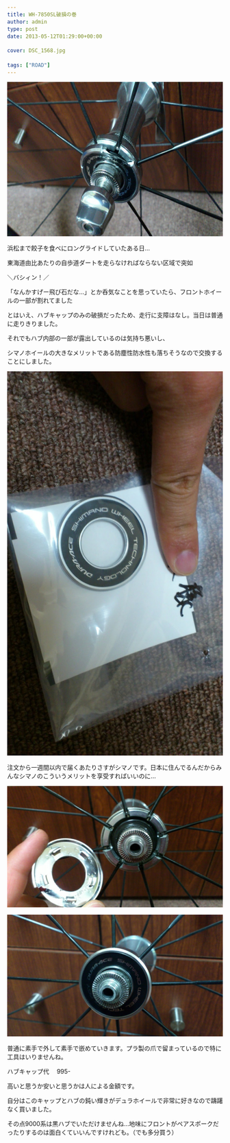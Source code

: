 ```yaml
---
title: WH-7850SL破損の巻
author: admin
type: post
date: 2013-05-12T01:29:00+00:00

cover: DSC_1568.jpg

tags: ["ROAD"]
---
```


<img border="0" height="360" src="./DSC_1568.jpg" width="640" />

浜松まで餃子を食べにロングライドしていたある日…

東海道由比あたりの自歩道ダートを走らなければならない区域で突如

＼バシィン！／

「なんかすげー飛び石だな…」とか呑気なことを思っていたら、フロントホイールの一部が割れてました

とはいえ、ハブキャップのみの破損だったため、走行に支障はなし。当日は普通に走りきりました。

それでもハブ内部の一部が露出しているのは気持ち悪いし、

シマノホイールの大きなメリットである防塵性防水性も落ちそうなので交換することにしました。

![GATSBY_EMPTY_ALT](./DSC_1570.jpg)

注文から一週間以内で届くあたりさすがシマノです。日本に住んでるんだからみんなシマノのこういうメリットを享受すればいいのに…

![GATSBY_EMPTY_ALT](./DSC_1571.jpg)

![GATSBY_EMPTY_ALT](./DSC_1572.jpg)

普通に素手で外して素手で嵌めていきます。プラ製の爪で留まっているので特に工具はいりませんね。

ハブキャップ代　 995-

高いと思うか安いと思うかは人による金額です。

自分はこのキャップとハブの鈍い輝きがデュラホイールで非常に好きなので躊躇なく買いました。

その点9000系は黒ハブでいただけませんね…地味にフロントがペアスポークだったりするのは面白くていいんですけれども。（でも多分買う）
